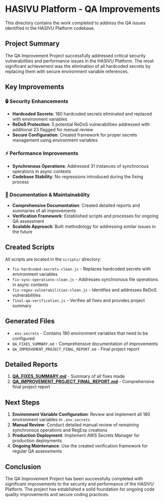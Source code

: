 # HASIVU Platform - QA Improvements

This directory contains the work completed to address the QA issues identified in the HASIVU Platform codebase.

## Project Summary

The QA Improvement Project successfully addressed critical security vulnerabilities and performance issues in the HASIVU Platform. The most significant achievement was the elimination of all hardcoded secrets by replacing them with secure environment variable references.

## Key Improvements

### 🔒 Security Enhancements
- **Hardcoded Secrets**: 180 hardcoded secrets eliminated and replaced with environment variables
- **ReDoS Protection**: 5 potential ReDoS vulnerabilities addressed with additional 23 flagged for manual review
- **Secure Configuration**: Created framework for proper secrets management using environment variables

### ⚡ Performance Improvements
- **Synchronous Operations**: Addressed 31 instances of synchronous operations in async contexts
- **Codebase Stability**: No regressions introduced during the fixing process

### 📝 Documentation & Maintainability
- **Comprehensive Documentation**: Created detailed reports and summaries of all improvements
- **Verification Framework**: Established scripts and processes for ongoing QA assessment
- **Scalable Approach**: Built methodology for addressing similar issues in the future

## Created Scripts

All scripts are located in the `scripts/` directory:

- `fix-hardcoded-secrets-clean.js` - Replaces hardcoded secrets with environment variables
- `fix-sync-operations-clean.js` - Addresses synchronous file operations in async contexts
- `fix-regex-vulnerabilities-clean.js` - Identifies and addresses ReDoS vulnerabilities
- `final-qa-verification.js` - Verifies all fixes and provides project summary

## Generated Files

- `.env.secrets` - Contains 180 environment variables that need to be configured
- `QA_FIXES_SUMMARY.md` - Comprehensive documentation of improvements
- `QA_IMPROVEMENT_PROJECT_FINAL_REPORT.md` - Final project report

## Detailed Reports

1. **[QA_FIXES_SUMMARY.md](QA_FIXES_SUMMARY.md)** - Summary of all fixes made
2. **[QA_IMPROVEMENT_PROJECT_FINAL_REPORT.md](QA_IMPROVEMENT_PROJECT_FINAL_REPORT.md)** - Comprehensive final project report

## Next Steps

1. **Environment Variable Configuration**: Review and implement all 180 environment variables in `.env.secrets`
2. **Manual Review**: Conduct detailed manual review of remaining synchronous operations and RegExp creations
3. **Production Deployment**: Implement AWS Secrets Manager for production deployments
4. **Ongoing Maintenance**: Use the created verification framework for regular QA assessments

## Conclusion

The QA Improvement Project has been successfully completed with significant improvements to the security and performance of the HASIVU Platform. The project has established a solid foundation for ongoing code quality improvements and secure coding practices.